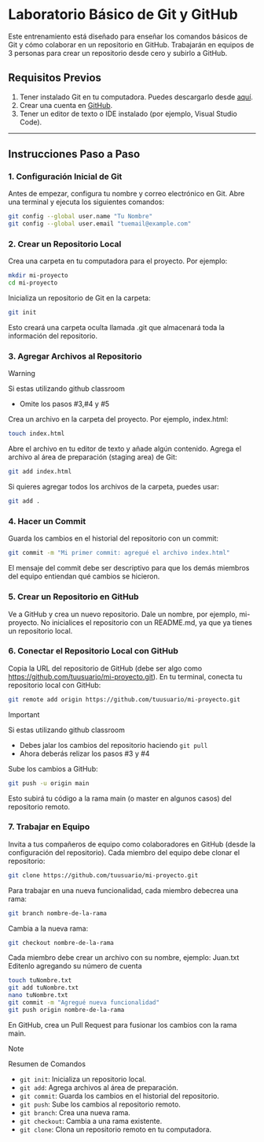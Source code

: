 # Laboratorio Básico de Git y GitHub

Este entrenamiento está diseñado para enseñar los comandos básicos de Git y cómo colaborar en un repositorio en GitHub. Trabajarán en equipos de 3 personas para crear un repositorio desde cero y subirlo a GitHub.

## Requisitos Previos

1. Tener instalado Git en tu computadora. Puedes descargarlo desde [aquí](https://git-scm.com/).
2. Crear una cuenta en [GitHub](https://github.com/).
3. Tener un editor de texto o IDE instalado (por ejemplo, Visual Studio Code).

---

## Instrucciones Paso a Paso

### 1. Configuración Inicial de Git

Antes de empezar, configura tu nombre y correo electrónico en Git. Abre una terminal y ejecuta los siguientes comandos:

```bash
git config --global user.name "Tu Nombre"
git config --global user.email "tuemail@example.com"
```

### 2. Crear un Repositorio Local

Crea una carpeta en tu computadora para el proyecto. Por ejemplo:
```bash
mkdir mi-proyecto
cd mi-proyecto
```
Inicializa un repositorio de Git en la carpeta:
```bash
git init
```
Esto creará una carpeta oculta llamada .git que almacenará toda la información del repositorio.
### 3. Agregar Archivos al Repositorio
> [!WARNING]
> Si estas utilizando github classroom
> * Omite los pasos #3,#4 y #5

Crea un archivo en la carpeta del proyecto. Por ejemplo, index.html:
```bash
touch index.html
```
Abre el archivo en tu editor de texto y añade algún contenido.
Agrega el archivo al área de preparación (staging area) de Git:
```bash
git add index.html
```
Si quieres agregar todos los archivos de la carpeta, puedes usar:
```bash
git add .
````

### 4. Hacer un Commit

Guarda los cambios en el historial del repositorio con un commit:

```bash
git commit -m "Mi primer commit: agregué el archivo index.html"
```
El mensaje del commit debe ser descriptivo para que los demás miembros del equipo entiendan qué cambios se hicieron.

### 5. Crear un Repositorio en GitHub
Ve a GitHub y crea un nuevo repositorio. Dale un nombre, por ejemplo, mi-proyecto.
No inicialices el repositorio con un README.md, ya que ya tienes un repositorio local.

### 6. Conectar el Repositorio Local con GitHub

Copia la URL del repositorio de GitHub (debe ser algo como https://github.com/tuusuario/mi-proyecto.git).
En tu terminal, conecta tu repositorio local con GitHub:
```bash
git remote add origin https://github.com/tuusuario/mi-proyecto.git
```
> [!IMPORTANT]
> Si estas utilizando github classroom
> * Debes jalar los cambios del repositorio haciendo ```git pull```
> * Ahora deberás relizar los pasos #3 y #4 

Sube los cambios a GitHub:
```bash
git push -u origin main
```


Esto subirá tu código a la rama main (o master en algunos casos) del repositorio remoto.
### 7. Trabajar en Equipo

Invita a tus compañeros de equipo como colaboradores en GitHub (desde la configuración del repositorio).
Cada miembro del equipo debe clonar el repositorio:
```bash
git clone https://github.com/tuusuario/mi-proyecto.git
```
Para trabajar en una nueva funcionalidad, cada miembro debecrea una rama:
```bash
git branch nombre-de-la-rama
```
Cambia a la nueva rama:
```bash
git checkout nombre-de-la-rama
```
Cada miembro debe crear un archivo con su nombre, ejemplo: Juan.txt
Editenlo agregando su número de cuenta
```bash
touch tuNombre.txt
git add tuNombre.txt
nano tuNombre.txt
git commit -m "Agregué nueva funcionalidad"
git push origin nombre-de-la-rama
```
En GitHub, crea un Pull Request para fusionar los cambios con la rama main.


> [!NOTE]
> Resumen de Comandos
> * ```git init```: Inicializa un repositorio local.
> * ```git add```: Agrega archivos al área de preparación.
> * ```git commit```: Guarda los cambios en el historial del repositorio.
> * ```git push```: Sube los cambios al repositorio remoto.
> * ```git branch```: Crea una nueva rama.
> * ```git checkout```: Cambia a una rama existente.
> * ```git clone```: Clona un repositorio remoto en tu computadora.

